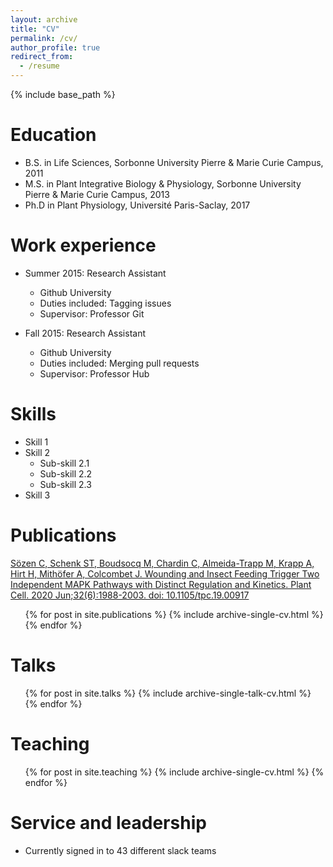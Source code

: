 ```yaml
---
layout: archive
title: "CV"
permalink: /cv/
author_profile: true
redirect_from:
  - /resume
---
```


{% include base_path %}

Education
======
* B.S. in Life Sciences, Sorbonne University Pierre & Marie Curie Campus, 2011
* M.S. in Plant Integrative Biology & Physiology, Sorbonne University Pierre & Marie Curie Campus, 2013
* Ph.D in Plant Physiology, Université Paris-Saclay, 2017

Work experience
======
* Summer 2015: Research Assistant
  * Github University
  * Duties included: Tagging issues
  * Supervisor: Professor Git

* Fall 2015: Research Assistant
  * Github University
  * Duties included: Merging pull requests
  * Supervisor: Professor Hub
  
Skills
======
* Skill 1
* Skill 2
  * Sub-skill 2.1
  * Sub-skill 2.2
  * Sub-skill 2.3
* Skill 3

Publications
======
<a href="https://pubmed.ncbi.nlm.nih.gov/32265268/">Sözen C, Schenk ST, Boudsocq M, Chardin C, Almeida-Trapp M, Krapp A, Hirt H, Mithöfer A, Colcombet J. Wounding and Insect Feeding Trigger Two Independent MAPK Pathways with Distinct Regulation and Kinetics. Plant Cell. 2020 Jun;32(6):1988-2003. doi: 10.1105/tpc.19.00917</a>

  <ul>{% for post in site.publications %}
    {% include archive-single-cv.html %}
  {% endfor %}</ul>
  
Talks
======
  <ul>{% for post in site.talks %}
    {% include archive-single-talk-cv.html %}
  {% endfor %}</ul>
  
Teaching
======
  <ul>{% for post in site.teaching %}
    {% include archive-single-cv.html %}
  {% endfor %}</ul>
  
Service and leadership
======
* Currently signed in to 43 different slack teams
